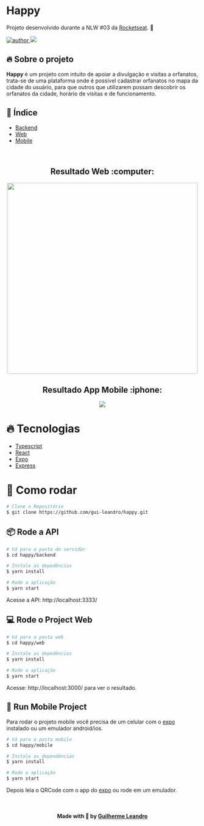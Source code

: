 # Happy

Projeto desenvolvido durante a NLW #03 da [Rocketseat](https://rocketseat.com.br/). :rocket:

<p>
  <a href="https://github.com/gui-leandro">
      <img src="https://img.shields.io/badge/author-guileandro-blue?style=flat-square" alt="author">
  </a>
  <img src="https://img.shields.io/github/languages/count/gui-leandro/happy?color=blue&style=flat-square">
</p>

## 🔥 Sobre o projeto

**Happy** é um projeto com intuito de apoiar a divulgação e visitas a orfanatos, trata-se de uma plataforma onde é possível cadastrar orfanatos no mapa da cidade do usuário, para que outros que utilizarem possam descobrir os orfanatos da cidade, horário de visitas e de funcionamento.

## 📖 Índice

- [Backend](./backend)
- [Web](./web)
- [Mobile](./mobile)

<br>

<h2 align=center> Resultado Web :computer:</h2> 
<p align=center>
  <img width="500px" src="https://github.com/gui-leandro/happy/blob/master/.github/happy-web.gif">
</p>

<h2 align=center> Resultado App Mobile :iphone:</h2> 
<p align=center>
  <img src="https://github.com/gui-leandro/happy/blob/master/.github/happy-mobile.gif" >
</p>

# :fire: Tecnologias

- [Typescript](https://www.typescriptlang.org/)
- [React](https://reactjs.org/)
- [Expo](https://expo.io/)
- [Express](https://expressjs.com/)

# :construction_worker: Como rodar

```bash
# Clone o Repositório
$ git clone https://github.com/gui-leandro/happy.git
```

## 📦 Rode a API

```bash
# Vá para a pasta do servidor
$ cd happy/backend

# Instale as depedências
$ yarn install

# Rode a aplicação
$ yarn start
```

Acesse a API: http://localhost:3333/

## 💻 Rode o Project Web

```bash
# Vá para a pasta web
$ cd happy/web

# Instale as depedências
$ yarn install

# Rode a aplicação
$ yarn start
```

Acesse: http://localhost:3000/ para ver o resultado.

## 📱 Run Mobile Project

Para rodar o projeto mobile você precisa de um celular com o [expo](https://play.google.com/store/apps/details?id=host.exp.exponent) instalado ou um emulador android/ios.

```bash
# Vá para a pasta mobile
$ cd happy/mobile

# Instale as dependências
$ yarn install

# Rode a aplicação
$ yarn start
```

Depois leia o QRCode com o app do [expo](https://play.google.com/store/apps/details?id=host.exp.exponent) ou rode em um emulador.

<br>

<h4 align=center>Made with 💙 by <a href="https://www.linkedin.com/in/guirdy1/">Guilherme Leandro</a></h4>
